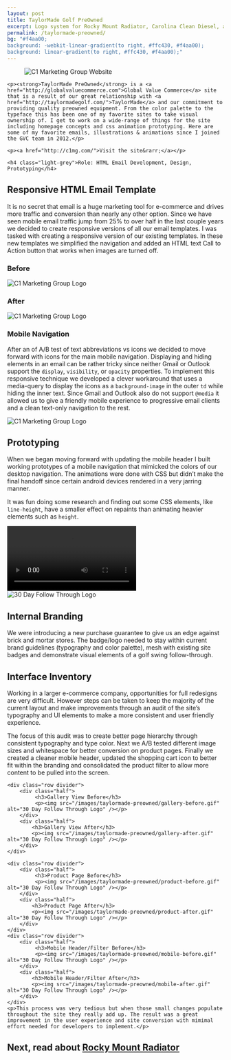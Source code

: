 ```yaml
---
layout: post
title: TaylorMade Golf PreOwned
excerpt: Logo system for Rocky Mount Radiator, Carolina Clean Diesel, and HeavyDutyCoolingParts.com
permalink: /taylormade-preowned/
bg: "#f4aa00;
background: -webkit-linear-gradient(to right, #ffc430, #f4aa00);
background: linear-gradient(to right, #ffc430, #f4aa00);"
---
```

<section>
    <figure class="overlap">
        <img src="/images/taylormade-preowned/laptop-mockup.png" alt="C1 Marketing Group Website" />
    </figure>
    
    
    <p><strong>TaylorMade PreOwned</strong> is a <a href="http://globalvaluecommerce.com">Global Value Commerce</a> site that is a result of our great relationship with <a href="http://taylormadegolf.com/">TaylorMade</a> and our commitment to providing quality preowned equipment. From the color palette to the typeface this has been one of my favorite sites to take visual ownership of. I get to work on a wide-range of things for the site including homepage concepts and css animation prototyping. Here are some of my favorite emails, illustrations & animations since I joined the GVC team in 2012.</p>
    
    <p><a href="http://c1mg.com/">Visit the site&rarr;</a></p>

    <h4 class="light-grey">Role: HTML Email Development, Design, Prototyping</h4>
</section>

<section>
    <h2>Responsive HTML Email Template</h2>
    <p>It is no secret that email is a huge marketing tool for e-commerce and drives more traffic and conversion than nearly any other option. Since we have seen mobile email traffic jump from 25% to over half in the last couple years we decided to create responsive versions of all our email templates. I was tasked with creating a responsive version of our existing templates. In these new templates we simplified the navigation and added an HTML text Call to Action button that works when images are turned off.</p>
    <div class="row divider">
        <div class="half">
             <h3>Before</h3>
            <img src="/images/taylormade-preowned/email-before.png" alt="C1 Marketing Group Logo" />
        </div>
        <div class="half">
            <h3>After</h3>
            <img src="/images/taylormade-preowned/email-after.png" alt="C1 Marketing Group Logo" />
        </div>
    </div>
    <h3>Mobile Navigation</h3>
    <p>After an of A/B test of text abbreviations vs icons we decided to move forward with icons for the main mobile navigation. Displaying and hiding elements in an email can be rather tricky since neither Gmail or Outlook support the <code>display</code>, <code>visibility</code>, or <code>opacity</code> properties. To implement this responsive technique we developed a clever workaround that uses a media-query to display the icons as a <code>background-image</code> in the outer <code>td</code> while hiding the inner text. Since Gmail and Outlook also do not support <code>@media</code> it allowed us to give a friendly mobile experience to progressive email clients and a clean text-only navigation to the rest.</p>
    <p>
        <img src="/images/taylormade-preowned/tmpo-mobile-email.png" alt="C1 Marketing Group Logo" />
    </p>
</section>
<section>
    <div class="row centered">
        <div class="half">
             <h2>Prototyping</h2>
             <p>When we began moving forward with updating the mobile header I built working prototypes of a mobile navigation that mimicked the colors of our desktop navigation. The animations were done with CSS but didn&rsquo;t make the final handoff since certain android devices rendered in a very jarring manner.</p>
             <p>It was fun doing some research and finding out some CSS elements, like <code>line-height</code>, have a smaller effect on repaints than animating heavier elements such as <code>height</code>.</p>
        </div>
        <div class="half">
            <video id="tmpo-nav" autoplay loop>
              <source src="/images/taylormade-preowned/tmpo-mobile-nav2.mp4" type="video/mp4">
              Your browser does not support the video tag.
            </video>
        </div>
    </div>
</section>
<section>
    <div class="row centered">
        <div class="half">
            <img src="/images/taylormade-preowned/30day-follow-through.svg" alt="30 Day Follow Through Logo" />
        </div>
        <div class="half">
             <h2>Internal Branding</h2>
             <p>We were introducing a new purchase guarantee to give us an edge against brick and mortar stores. The badge/logo needed to stay within current brand guidelines (typography and color palette), mesh with existing site badges and demonstrate visual elements of a golf swing follow-through.</p>
        </div>
    </div>
</section>
<section>
    <h2>Interface Inventory</h2>
    <p>Working in a larger e-commerce company, opportunities for full redesigns are very difficult. However steps can be taken to keep the majority of the current layout and make improvements through an audit of the site&rsquo;s typography and UI elements to make a more consistent and user friendly experience.</p>
    <p>The focus of this audit was to create better page hierarchy through consistent typography and type color. Next we A/B tested different image sizes and whitespace for better conversion on product pages. Finally we created a cleaner mobile header, updated the shopping cart icon to better fit within the branding and consolidated the product filter to allow more content to be pulled into the screen.</p>
    
    <div class="row divider">
        <div class="half">
             <h3>Gallery View Before</h3>
             <p><img src="/images/taylormade-preowned/gallery-before.gif" alt="30 Day Follow Through Logo" /></p>
        </div>
        <div class="half">
            <h3>Gallery View After</h3>
            <p><img src="/images/taylormade-preowned/gallery-after.gif" alt="30 Day Follow Through Logo" /></p>
        </div>
    </div>
    
    <div class="row divider">
        <div class="half">
             <h3>Product Page Before</h3>
             <p><img src="/images/taylormade-preowned/product-before.gif" alt="30 Day Follow Through Logo" /></p>
        </div>
        <div class="half">
            <h3>Product Page After</h3>
            <p><img src="/images/taylormade-preowned/product-after.gif" alt="30 Day Follow Through Logo" /></p>
        </div>
    </div>
    <div class="row divider">
        <div class="half">
             <h3>Mobile Header/Filter Before</h3>
             <p><img src="/images/taylormade-preowned/mobile-before.gif" alt="30 Day Follow Through Logo" /></p>
        </div>
        <div class="half">
            <h3>Mobile Header/Filter After</h3>
            <p><img src="/images/taylormade-preowned/mobile-after.gif" alt="30 Day Follow Through Logo" /></p>
        </div>
    </div>
    <p>This process was very tedious but when those small changes populate throughout the site they really add up. The result was a great improvement in the user experience and site conversion with mimimal effort needed for developers to implement.</p>
</section>
<section class="next" onclick="location.href='/rocky-mount-radiator/';">
    <h2>Next, read about <a href="/rocky-mount-radiator/">Rocky&nbsp;Mount&nbsp;Radiator</a></h2>
</section>